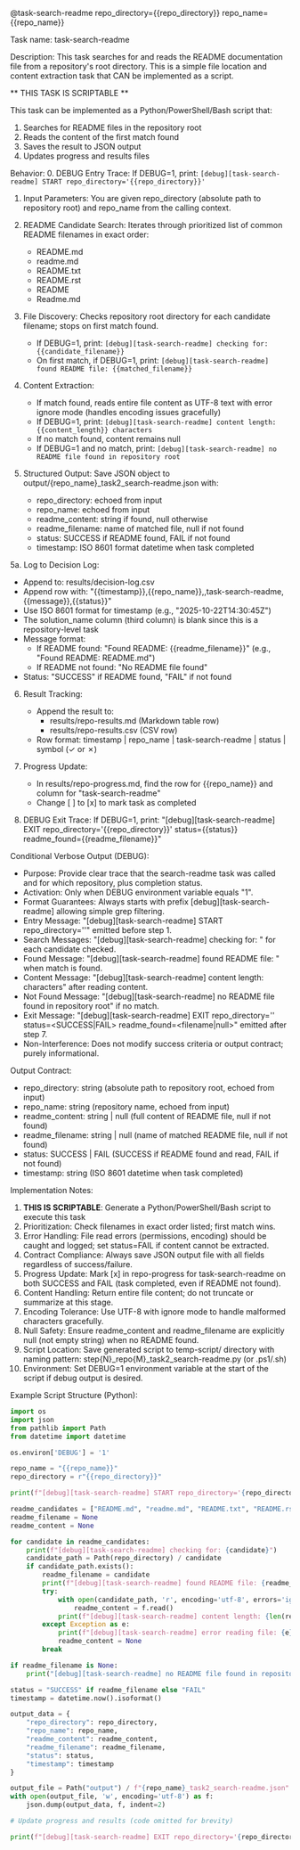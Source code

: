 @task-search-readme repo_directory={{repo_directory}} repo_name={{repo_name}}

Task name: task-search-readme

Description:
This task searches for and reads the README documentation file from a repository's root directory. This is a simple file location and content extraction task that CAN be implemented as a script.

** THIS TASK IS SCRIPTABLE **

This task can be implemented as a Python/PowerShell/Bash script that:
1. Searches for README files in the repository root
2. Reads the content of the first match found
3. Saves the result to JSON output
4. Updates progress and results files

Behavior:
0. DEBUG Entry Trace: If DEBUG=1, print: `[debug][task-search-readme] START repo_directory='{{repo_directory}}'`

1. Input Parameters: You are given repo_directory (absolute path to repository root) and repo_name from the calling context.

2. README Candidate Search: Iterates through prioritized list of common README filenames in exact order:
   - README.md
   - readme.md
   - README.txt
   - README.rst
   - README
   - Readme.md

3. File Discovery: Checks repository root directory for each candidate filename; stops on first match found.
   - If DEBUG=1, print: `[debug][task-search-readme] checking for: {{candidate_filename}}`
   - On first match, if DEBUG=1, print: `[debug][task-search-readme] found README file: {{matched_filename}}`

4. Content Extraction: 
   - If match found, reads entire file content as UTF-8 text with error ignore mode (handles encoding issues gracefully)
   - If DEBUG=1, print: `[debug][task-search-readme] content length: {{content_length}} characters`
   - If no match found, content remains null
   - If DEBUG=1 and no match, print: `[debug][task-search-readme] no README file found in repository root`

5. Structured Output: Save JSON object to output/{repo_name}_task2_search-readme.json with:
   - repo_directory: echoed from input
   - repo_name: echoed from input
   - readme_content: string if found, null otherwise
   - readme_filename: name of matched file, null if not found
   - status: SUCCESS if README found, FAIL if not found
   - timestamp: ISO 8601 format datetime when task completed

5a. Log to Decision Log:
   - Append to: results/decision-log.csv
   - Append row with: "{{timestamp}},{{repo_name}},,task-search-readme,{{message}},{{status}}"
   - Use ISO 8601 format for timestamp (e.g., "2025-10-22T14:30:45Z")
   - The solution_name column (third column) is blank since this is a repository-level task
   - Message format:
     * If README found: "Found README: {{readme_filename}}" (e.g., "Found README: README.md")
     * If README not found: "No README file found"
   - Status: "SUCCESS" if README found, "FAIL" if not found

6. Result Tracking:
   - Append the result to:
     - results/repo-results.md (Markdown table row)
     - results/repo-results.csv (CSV row)
   - Row format: timestamp | repo_name | task-search-readme | status | symbol (✓ or ✗)

7. Progress Update:
   - In results/repo-progress.md, find the row for {{repo_name}} and column for "task-search-readme"
   - Change [ ] to [x] to mark task as completed

8. DEBUG Exit Trace: If DEBUG=1, print:
   "[debug][task-search-readme] EXIT repo_directory='{{repo_directory}}' status={{status}} readme_found={{readme_filename}}"

Conditional Verbose Output (DEBUG):
- Purpose: Provide clear trace that the search-readme task was called and for which repository, plus completion status.
- Activation: Only when DEBUG environment variable equals "1".
- Format Guarantees: Always starts with prefix [debug][task-search-readme] allowing simple grep filtering.
- Entry Message: "[debug][task-search-readme] START repo_directory='<path>'" emitted before step 1.
- Search Messages: "[debug][task-search-readme] checking for: <filename>" for each candidate checked.
- Found Message: "[debug][task-search-readme] found README file: <filename>" when match is found.
- Content Message: "[debug][task-search-readme] content length: <N> characters" after reading content.
- Not Found Message: "[debug][task-search-readme] no README file found in repository root" if no match.
- Exit Message: "[debug][task-search-readme] EXIT repo_directory='<path>' status=<SUCCESS|FAIL> readme_found=<filename|null>" emitted after step 7.
- Non-Interference: Does not modify success criteria or output contract; purely informational.

Output Contract:
- repo_directory: string (absolute path to repository root, echoed from input)
- repo_name: string (repository name, echoed from input)
- readme_content: string | null (full content of README file, null if not found)
- readme_filename: string | null (name of matched README file, null if not found)
- status: SUCCESS | FAIL (SUCCESS if README found and read, FAIL if not found)
- timestamp: string (ISO 8601 datetime when task completed)

Implementation Notes:
1. **THIS IS SCRIPTABLE**: Generate a Python/PowerShell/Bash script to execute this task
2. Prioritization: Check filenames in exact order listed; first match wins.
3. Error Handling: File read errors (permissions, encoding) should be caught and logged; set status=FAIL if content cannot be extracted.
4. Contract Compliance: Always save JSON output file with all fields regardless of success/failure.
5. Progress Update: Mark [x] in repo-progress for task-search-readme on both SUCCESS and FAIL (task completed, even if README not found).
6. Content Handling: Return entire file content; do not truncate or summarize at this stage.
7. Encoding Tolerance: Use UTF-8 with ignore mode to handle malformed characters gracefully.
8. Null Safety: Ensure readme_content and readme_filename are explicitly null (not empty string) when no README found.
9. Script Location: Save generated script to temp-script/ directory with naming pattern: step{N}_repo{M}_task2_search-readme.py (or .ps1/.sh)
10. Environment: Set DEBUG=1 environment variable at the start of the script if debug output is desired.

Example Script Structure (Python):
```python
import os
import json
from pathlib import Path
from datetime import datetime

os.environ['DEBUG'] = '1'

repo_name = "{{repo_name}}"
repo_directory = r"{{repo_directory}}"

print(f"[debug][task-search-readme] START repo_directory='{repo_directory}'")

readme_candidates = ["README.md", "readme.md", "README.txt", "README.rst", "README", "Readme.md"]
readme_filename = None
readme_content = None

for candidate in readme_candidates:
    print(f"[debug][task-search-readme] checking for: {candidate}")
    candidate_path = Path(repo_directory) / candidate
    if candidate_path.exists():
        readme_filename = candidate
        print(f"[debug][task-search-readme] found README file: {readme_filename}")
        try:
            with open(candidate_path, 'r', encoding='utf-8', errors='ignore') as f:
                readme_content = f.read()
            print(f"[debug][task-search-readme] content length: {len(readme_content)} characters")
        except Exception as e:
            print(f"[debug][task-search-readme] error reading file: {e}")
            readme_content = None
        break

if readme_filename is None:
    print("[debug][task-search-readme] no README file found in repository root")

status = "SUCCESS" if readme_filename else "FAIL"
timestamp = datetime.now().isoformat()

output_data = {
    "repo_directory": repo_directory,
    "repo_name": repo_name,
    "readme_content": readme_content,
    "readme_filename": readme_filename,
    "status": status,
    "timestamp": timestamp
}

output_file = Path("output") / f"{repo_name}_task2_search-readme.json"
with open(output_file, 'w', encoding='utf-8') as f:
    json.dump(output_data, f, indent=2)

# Update progress and results (code omitted for brevity)

print(f"[debug][task-search-readme] EXIT repo_directory='{repo_directory}' status={status} readme_found={readme_filename}")
```
